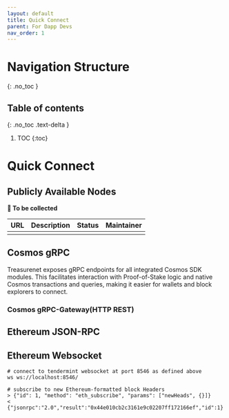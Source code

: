 ```yaml
---
layout: default
title: Quick Connect
parent: For Dapp Devs
nav_order: 1
---
```

# Navigation Structure
{: .no_toc }

## Table of contents
{: .no_toc .text-delta }

1. TOC
{:toc}



# Quick Connect

## Publicly Available Nodes

**🥺 To be collected**

| URL | Description | Status | Maintainer |
| --- | ----------- | ------ | ---------- |
|     |             |        |            |

## Cosmos gRPC

Treasurenet exposes gRPC endpoints for all integrated Cosmos SDK modules. This facilitates interaction with Proof-of-Stake logic and native Cosmos transactions and queries, making it easier for wallets and block explorers to connect.

### Cosmos gRPC-Gateway(HTTP REST)

## Ethereum JSON-RPC

## Ethereum Websocket

```shell
# connect to tendermint websocket at port 8546 as defined above
ws ws://localhost:8546/

# subscribe to new Ethereum-formatted block Headers
> {"id": 1, "method": "eth_subscribe", "params": ["newHeads", {}]}
< {"jsonrpc":"2.0","result":"0x44e010cb2c3161e9c02207ff172166ef","id":1}

```